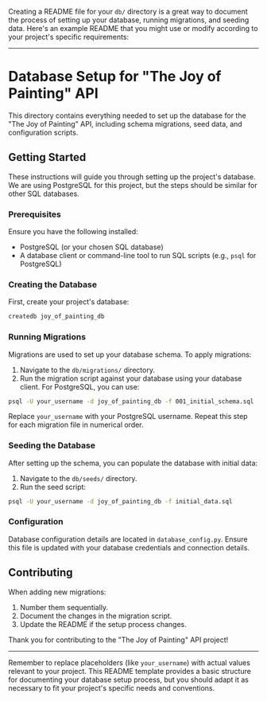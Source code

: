 Creating a README file for your `db/` directory is a great way to document the process of setting up your database, running migrations, and seeding data. Here's an example README that you might use or modify according to your project's specific requirements:

---

# Database Setup for "The Joy of Painting" API

This directory contains everything needed to set up the database for the "The Joy of Painting" API, including schema migrations, seed data, and configuration scripts.

## Getting Started

These instructions will guide you through setting up the project's database. We are using PostgreSQL for this project, but the steps should be similar for other SQL databases.

### Prerequisites

Ensure you have the following installed:
- PostgreSQL (or your chosen SQL database)
- A database client or command-line tool to run SQL scripts (e.g., `psql` for PostgreSQL)

### Creating the Database

First, create your project's database:

```bash
createdb joy_of_painting_db
```

### Running Migrations

Migrations are used to set up your database schema. To apply migrations:

1. Navigate to the `db/migrations/` directory.
2. Run the migration script against your database using your database client. For PostgreSQL, you can use:

```bash
psql -U your_username -d joy_of_painting_db -f 001_initial_schema.sql
```

Replace `your_username` with your PostgreSQL username. Repeat this step for each migration file in numerical order.

### Seeding the Database

After setting up the schema, you can populate the database with initial data:

1. Navigate to the `db/seeds/` directory.
2. Run the seed script:

```bash
psql -U your_username -d joy_of_painting_db -f initial_data.sql
```

### Configuration

Database configuration details are located in `database_config.py`. Ensure this file is updated with your database credentials and connection details.

## Contributing

When adding new migrations:
1. Number them sequentially.
2. Document the changes in the migration script.
3. Update the README if the setup process changes.

Thank you for contributing to the "The Joy of Painting" API project!

---

Remember to replace placeholders (like `your_username`) with actual values relevant to your project. This README template provides a basic structure for documenting your database setup process, but you should adapt it as necessary to fit your project's specific needs and conventions.
